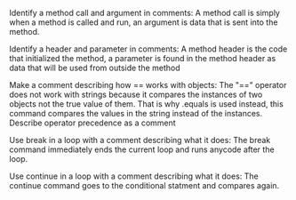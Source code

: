 Identify a method call and argument in comments: A method call is simply when a method is called and run, an argument is data that is sent into the method.

Identify a header and parameter in comments: A method header is the code that initialized the method, a parameter is found in the method header as data that will be used from outside the method

Make a comment describing how == works with objects: The "==" operator does not work with strings because it compares the instances of two objects not the true value of them. That is why .equals is used instead, this command compares the values in the string instead of the instances. Describe operator precedence as a comment

Use break in a loop with a comment describing what it does: The break command immediately ends the current loop and runs anycode after the loop.

Use continue in a loop with a comment describing what it does: The continue command goes to the conditional statment and compares again.
